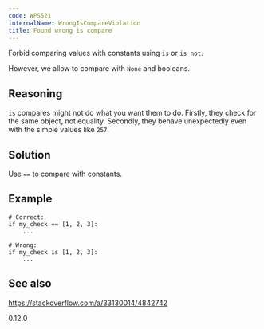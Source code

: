 ```yaml
---
code: WPS521
internalName: WrongIsCompareViolation
title: Found wrong is compare
---
```


Forbid comparing values with constants using `is` or `is not`.

However, we allow to compare with `None` and booleans.

## Reasoning
`is` compares might not do what you want them to do. Firstly, they
check for the same object, not equality. Secondly, they behave
unexpectedly even with the simple values like `257`.

## Solution
Use `==` to compare with constants.

## Example

    # Correct:
    if my_check == [1, 2, 3]:
        ...
    
    # Wrong:
    if my_check is [1, 2, 3]:
        ...

## See also
<https://stackoverflow.com/a/33130014/4842742>

<div class="versionadded">

0.12.0

</div>